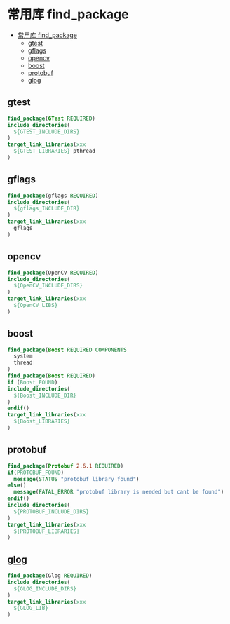
# 常用库 find_package

- [常用库 find\_package](#常用库-find_package)
  - [gtest](#gtest)
  - [gflags](#gflags)
  - [opencv](#opencv)
  - [boost](#boost)
  - [protobuf](#protobuf)
  - [glog](#glog)

## gtest

```cmake
find_package(GTest REQUIRED)
include_directories(
  ${GTEST_INCLUDE_DIRS}
)
target_link_libraries(xxx
  ${GTEST_LIBRARIES} pthread
)
```

## gflags

```cmake
find_package(gflags REQUIRED)
include_directories(
  ${gflags_INCLUDE_DIR}
)
target_link_libraries(xxx
  gflags
)
```

## opencv

```cmake
find_package(OpenCV REQUIRED)
include_directories(
  ${OpenCV_INCLUDE_DIRS}
)
target_link_libraries(xxx
  ${OpenCV_LIBS}
)
```

## boost

```cmake
find_package(Boost REQUIRED COMPONENTS
  system
  thread
)
find_package(Boost REQUIRED)
if (Boost_FOUND)
include_directories(
  ${Boost_INCLUDE_DIR}
)
endif()
target_link_libraries(xxx
  ${Boost_LIBRARIES}
)
```

## protobuf

```cmake
find_package(Protobuf 2.6.1 REQUIRED)
if(PROTOBUF_FOUND)
  message(STATUS "protobuf library found")
else()
  message(FATAL_ERROR "protobuf library is needed but cant be found")
endif()
include_directories(
  ${PROTOBUF_INCLUDE_DIRS}
)
target_link_libraries(xxx
  ${PROTOBUF_LIBRARIES}
)
```

## [glog](https://github.com/google/glog#consuming-glog-in-a-cmake-project)

```cmake
find_package(Glog REQUIRED)
include_directories(
  ${GLOG_INCLUDE_DIRS}
)
target_link_libraries(xxx
  ${GLOG_LIB}
)
```
